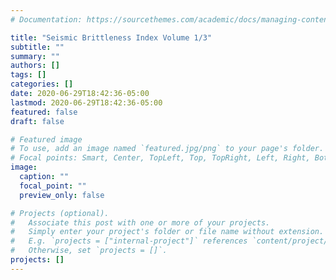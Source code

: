 ```yaml
---
# Documentation: https://sourcethemes.com/academic/docs/managing-content/

title: "Seismic Brittleness Index Volume 1/3"
subtitle: ""
summary: ""
authors: []
tags: []
categories: []
date: 2020-06-29T18:42:36-05:00
lastmod: 2020-06-29T18:42:36-05:00
featured: false
draft: false

# Featured image
# To use, add an image named `featured.jpg/png` to your page's folder.
# Focal points: Smart, Center, TopLeft, Top, TopRight, Left, Right, BottomLeft, Bottom, BottomRight.
image:
  caption: ""
  focal_point: ""
  preview_only: false

# Projects (optional).
#   Associate this post with one or more of your projects.
#   Simply enter your project's folder or file name without extension.
#   E.g. `projects = ["internal-project"]` references `content/project/deep-learning/index.md`.
#   Otherwise, set `projects = []`.
projects: []
---
```


